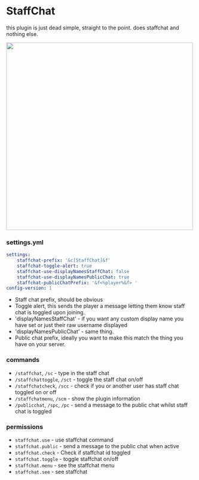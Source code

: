 # StaffChat

this plugin is just dead simple, straight to the point. does staffchat and nothing else.

<img src="https://i.imgur.com/FoOl2gQ.png" width="500px">

### settings.yml

```yml
settings:
    staffchat-prefix: '&c[StaffChat]&f'
    staffchat-toggle-alert: true
    staffchat-use-displayNamesStaffChat: false
    staffchat-use-displayNamesPublicChat: true
    staffchat-publicChatPrefix: '&f<%player%&f> '
config-version: 1
```

- Staff chat prefix, should be obvious
- Toggle alert, this sends the player a message letting them know staff chat is toggled upon joining.
- 'displayNamesStaffChat' - if you want any custom display name you have set or just their raw username displayed
- 'displayNamesPublicChat' - same thing.
- Public chat prefix, ideally you want to make this match the thing you have on your server.

### commands
- `/staffchat`, `/sc` - type in the staff chat
- `/staffchattoggle`, `/sct` - toggle the staff chat on/off
- `/staffchatcheck`, `/scc` - check if you or another user has staff chat toggled on or off
- `/staffchatmenu`, `/scm` - show the plugin information
- `/publicchat`, `/spc`, `/pc` - send a message to the public chat whilst staff chat is toggled

### permissions
- `staffchat.use` - use staffchat command
- `staffchat.public` - send a message to the public chat when active
- `staffchat.check` - Check if staffchat id toggled
- `staffchat.toggle` - toggle staffchat on/off
- `staffchat.menu` - see the staffchat menu
- `staffchat.see` - see staffchat
